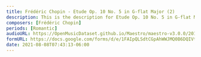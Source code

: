 ```yaml
---
title: Frédéric Chopin - Etude Op. 10 No. 5 in G-flat Major (2)
description: This is the description for Etude Op. 10 No. 5 in G-flat Major by Frédéric Chopin
composers: [Frédéric Chopin]
periods: [Romantic]
audioURL: https://OpenMusicDataset.github.io/Maestro/maestro-v3.0.0/2017/MIDI-Unprocessed_060_PIANO060_MID--AUDIO-split_07-07-17_Piano-e_2-04_wav--3.midi
formURL: https://docs.google.com/forms/d/e/1FAIpQLSdtCGpAhWWJMQ0B6DQIVtWoDfjz2zH8ODYjIoYIB6yxjBdHYA/viewform
date: 2021-08-08T07:43:13-06:00
---
```


